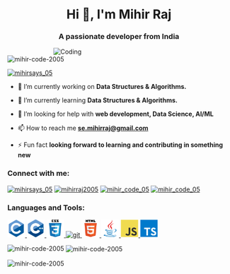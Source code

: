 
<h1 align="center">Hi 👋, I'm Mihir Raj</h1>
<h3 align="center">A passionate developer from India</h3>
<img align="right" alt="Coding" width="400" src="https://cdn.dribbble.com/users/1162077/screenshots/3848914/programmer.gif">

<p align="left"> <img src="https://komarev.com/ghpvc/?username=mihir-code-2005&label=Profile%20views&color=0e75b6&style=flat" alt="mihir-code-2005" /> </p>

<p align="left"> <a href="https://twitter.com/mihirsays_05" target="blank"><img src="https://img.shields.io/twitter/follow/mihirsays_05?logo=twitter&style=for-the-badge" alt="mihirsays_05" /></a> </p>

- 🔭 I’m currently working on **Data Structures & Algorithms.**

- 🌱 I’m currently learning **Data Structures & Algorithms.**

- 🤝 I’m looking for help with **web development, Data Science, AI/ML**

- 📫 How to reach me **se.mihirraj@gmail.com**

- ⚡ Fun fact **looking forward to learning and contributing in something new**

<h3 align="left">Connect with me:</h3>
<p align="left">
<a href="https://twitter.com/mihirsays_05" target="blank"><img align="center" src="https://raw.githubusercontent.com/rahuldkjain/github-profile-readme-generator/master/src/images/icons/Social/twitter.svg" alt="mihirsays_05" height="30" width="40" /></a>
<a href="https://linkedin.com/in/mihirraj2005" target="blank"><img align="center" src="https://raw.githubusercontent.com/rahuldkjain/github-profile-readme-generator/master/src/images/icons/Social/linked-in-alt.svg" alt="mihirraj2005" height="30" width="40" /></a>
<a href="https://www.leetcode.com/mihir_code_05" target="blank"><img align="center" src="https://raw.githubusercontent.com/rahuldkjain/github-profile-readme-generator/master/src/images/icons/Social/leet-code.svg" alt="mihir_code_05" height="30" width="40" /></a>
<a href="https://auth.geeksforgeeks.org/user/mihir_code_05" target="blank"><img align="center" src="https://raw.githubusercontent.com/rahuldkjain/github-profile-readme-generator/master/src/images/icons/Social/geeks-for-geeks.svg" alt="mihir_code_05" height="30" width="40" /></a>
</p>

<h3 align="left">Languages and Tools:</h3>
<p align="left"> <a href="https://www.cprogramming.com/" target="_blank" rel="noreferrer"> <img src="https://raw.githubusercontent.com/devicons/devicon/master/icons/c/c-original.svg" alt="c" width="40" height="40"/> </a> <a href="https://www.w3schools.com/cpp/" target="_blank" rel="noreferrer"> <img src="https://raw.githubusercontent.com/devicons/devicon/master/icons/cplusplus/cplusplus-original.svg" alt="cplusplus" width="40" height="40"/> </a> <a href="https://www.w3schools.com/css/" target="_blank" rel="noreferrer"> <img src="https://raw.githubusercontent.com/devicons/devicon/master/icons/css3/css3-original-wordmark.svg" alt="css3" width="40" height="40"/> </a> <a href="https://git-scm.com/" target="_blank" rel="noreferrer"> <img src="https://www.vectorlogo.zone/logos/git-scm/git-scm-icon.svg" alt="git" width="40" height="40"/> </a> <a href="https://www.w3.org/html/" target="_blank" rel="noreferrer"> <img src="https://raw.githubusercontent.com/devicons/devicon/master/icons/html5/html5-original-wordmark.svg" alt="html5" width="40" height="40"/> </a> <a href="https://www.java.com" target="_blank" rel="noreferrer"> <img src="https://raw.githubusercontent.com/devicons/devicon/master/icons/java/java-original.svg" alt="java" width="40" height="40"/> </a> <a href="https://developer.mozilla.org/en-US/docs/Web/JavaScript" target="_blank" rel="noreferrer"> <img src="https://raw.githubusercontent.com/devicons/devicon/master/icons/javascript/javascript-original.svg" alt="javascript" width="40" height="40"/> </a> <a href="https://www.typescriptlang.org/" target="_blank" rel="noreferrer"> <img src="https://raw.githubusercontent.com/devicons/devicon/master/icons/typescript/typescript-original.svg" alt="typescript" width="40" height="40"/> </a> </p>

<p><img align="left" src="https://github-readme-stats.vercel.app/api/top-langs?username=mihir-code-2005&show_icons=true&locale=en&layout=compact" alt="mihir-code-2005" /></p>

<p>&nbsp;<img align="center" src="https://github-readme-stats.vercel.app/api?username=mihir-code-2005&show_icons=true&locale=en" alt="mihir-code-2005" /></p>

<p><img align="center" src="https://github-readme-streak-stats.herokuapp.com/?user=mihir-code-2005&" alt="mihir-code-2005" /></p>
